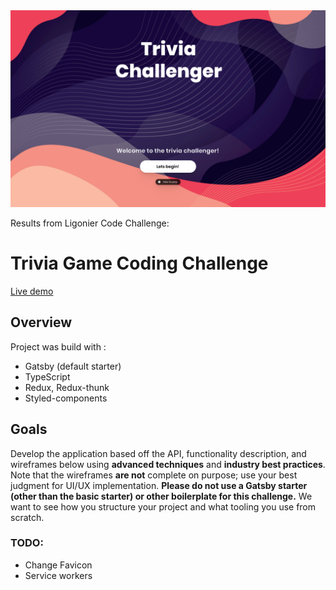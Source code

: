 <img src="./docs/Trivia_challenger_image_1.png" alt="Ligonier logo" />

Results from Ligonier Code Challenge: 

# Trivia Game Coding Challenge

[Live demo](https://603d4d0fe2d59d0ef77b33ba--dreamy-lovelace-57ebd4.netlify.app/)

## Overview

Project was build with :

- Gatsby (default starter)
- TypeScript
- Redux, Redux-thunk
- Styled-components

## Goals

Develop the application based off the API, functionality description, and wireframes below using **advanced techniques** and **industry best practices**. Note that the wireframes **are not** complete on purpose; use your best judgment for UI/UX implementation. **Please do not use a Gatsby starter (other than the basic starter) or other boilerplate for this challenge.** We want to see how you structure your project and what tooling you use from scratch.

### TODO:

- Change Favicon
- Service workers
